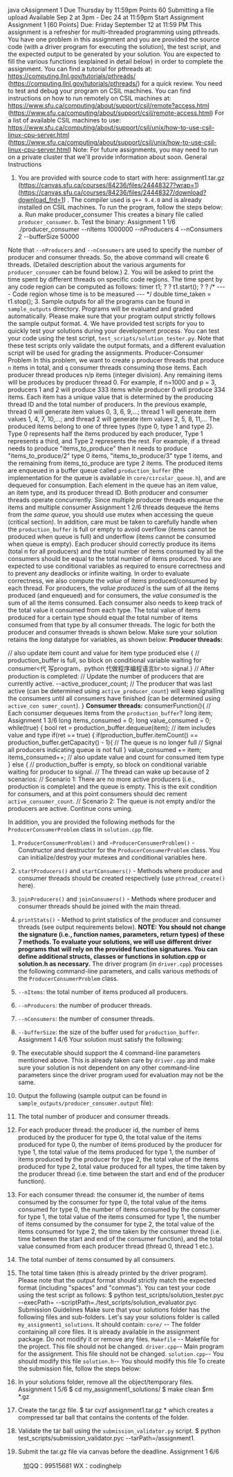 java cAssignment 1
Due Thursday by 11:59pm Points 60 Submitting a file upload
Available Sep 2 at 3pm - Dec 24 at 11:59pm
Start Assignment
Assignment 1 [60 Points]
Due: Friday September 12 at 11:59 PM
This assignment is a refresher for multi-threaded programming using pthreads. You have one problem in
this assignment and you are provided the source code (with a driver program for executing the solution),
the test script, and the expected output to be generated by your solution. You are expected to fill the
various functions (explained in detail below) in order to complete the assignment. You can find a tutorial
for pthreads at: https://computing.llnl.gov/tutorials/pthreads/
(https://computing.llnl.gov/tutorials/pthreads/) for a quick review.
You need to test and debug your program on CSIL machines. You can find instructions on how to run
remotely on CSIL machines at: https://www.sfu.ca/computing/about/support/csil/remote?access.html (https://www.sfu.ca/computing/about/support/csil/remote-access.html)
For a list of available CSIL machines to use:
https://www.sfu.ca/computing/about/support/csil/unix/how-to-use-csil-linux-cpu-server.html
(https://www.sfu.ca/computing/about/support/csil/unix/how-to-use-csil-linux-cpu-server.html)
Note: For future assignments, you may need to run on a private cluster that we'll provide information
about soon.
General Instructions
1. You are provided with source code to start with here: assignment1.tar.gz
(https://canvas.sfu.ca/courses/84236/files/24448327?wrap=1)
(https://canvas.sfu.ca/courses/84236/files/24448327/download?download_frd=1) . The compiler used is
`g++ 9.4.0` and is already installed on CSIL machines. To run the program, follow the steps below:
a. Run
 make producer_consumer
This creates a binary file called `producer_consumer`.
 b. Test the binary:
 Assignment 1
1/6
 ./producer_consumer --nItems 1000000 --nProducers 4 --nConsumers 2 --bufferSize 50000

 Note that `--nProducers` and `--nConsumers` are used to specify the number of producer and
consumer threads. So, the above command will create 6 threads. (Detailed description about the various
arguments for `producer_consumer` can be found below.)
2. You will be asked to print the time spent by different threads on specific code regions. The time spent
by any code region can be computed as follows:
timer t1;
? ? t1.start();
? ? /* ---- Code region whose time is to be measured --- */
 double time_taken = t1.stop();
3. Sample outputs for all the programs can be found in `sample_outputs` directory. Programs will be
evaluated and graded automatically. Please make sure that your program output strictly follows
the sample output format.
4. We have provided test scripts for you to quickly test your solutions during your development process.
You can test your code using the test script, `test_scripts/solution_tester.py`. Note that these test scripts
only validate the output formats, and a different evaluation script will be used for grading the
assignments.
Producer-Consumer Problem
In this problem, we want to create `p` producer threads that produce `n` items in total, and `q` consumer
threads consuming those items. Each producer thread produces n/p items (integer division). Any
remaining items will be produces by producer thread 0. For example, if n=1000 and p = 3, producers 1
and 2 will produce 333 items while producer 0 will produce 334 items. Each item has a unique value that
is determined by the producing thread ID and the total number of producers. In the previous example,
thread 0 will generate item values 0, 3, 6, 9,...; thread 1 will generate item values 1, 4, 7, 10,...; and
thread 2 will generate item values 2, 5, 8, 11,...
The produced items belong to one of three types (type 0, type 1 and type 2). Type 0 represents half the
items produced by each producer, Type 1 represents a third, and Type 2 represents the rest. For
example, if a thread needs to produce "items_to_produce" then it needs to produce
"items_to_produce/2" type 0 items, "items_to_produce/3" type 1 items, and the remaining from
items_to_produce are type 2 items.
The produced items are enqueued in a buffer queue called `production_buffer` (the implementation for
the queue is available in `core/circular_queue.h`), and are dequeued for consumption. Each element in
the queue has an item value, an item type, and its producer thread ID. Both producer and consumer
threads operate concurrently. Since multiple producer threads enqueue the items and multiple consumer
 Assignment 1
2/6
threads dequeue the items from the *same queue*, you should use mutex when accessing the queue
(critical section).
In addition, care must be taken to carefully handle when the `production_buffer` is full or empty to avoid
overflow (items cannot be produced when queue is full) and underflow (items cannot be consumed when
queue is empty). Each producer should correctly produce its items (total n for all producers) and the total
number of items consumed by all the consumers should be equal to the total number of items produced.
You are expected to use conditional variables as required to ensure correctness and to prevent any
deadlocks or infinite waiting.
In order to evaluate correctness, we also compute the *value* of items produced/consumed by each
thread. For producers, the *value produced* is the sum of all the items produced (and enqueued) and for
consumers, the *value consumed* is the sum of all the items consumed. Each consumer also needs to
keep track of the total value it consumed from each type. The total value of items produced for a certain
type should equal the total number of items consumed from that type by all consumer threads.
The logic for both the producer and consumer threads is shown below. Make sure your solution retains
the *long* datatype for variables, as shown below:
**Producer threads:**

 // also update item count and value for item type produced
else {
 // production_buffer is full, so block on conditional variable waiting for consumer<代 写program、python
代做程序编程语言br>to signal.}
// After production is completed:
// Update the number of producers that are currently active.
 --active_producer_count;
// The producer that was last active (can be determined using `active_producer_count`) will
keep signalling the consumers until all consumers have finished (can be determined using `active_con
sumer_count`). }
**Consumer threads:**
 consumerFunction(){
// Each consumer dequeues items from the `production_buffer`?
 long item;
 Assignment 1
3/6
 long items_consumed = 0;
long value_consumed = 0; 
while(true) {
bool ret = production_buffer.dequeue(item); // item includes value and type
if(ret == true) {
 if(production_buffer.itemCount() == production_buffer.getCapacity() - 1){
// The queue is no longer full
 // Signal all producers indicating queue is not full }
 value_consumed += item;
 items_consumed++;
 // also update value and count for consumed item type }
 else {
// production_buffer is empty, so block on conditional variable waiting for producer
to signal.
 // The thread can wake up because of 2 scenarios:
// Scenario 1: There are no more active producers (i.e., production is complete) and
the queue is empty. This is the exit condition for consumers, and at this point consumers should dec
rement `active_consumer_count`.
// Scenario 2: The queue is not empty and/or the producers are active. Continue cons
uming.

In addition, you are provided the following methods for the `ProducerConsumerProblem` class in
`solution.cpp` file. 
1. `ProducerConsumerProblem()` and `~ProducerConsumerProblem()` - Constructor and destructor for
the `ProducerConsumerProblem` class. You can initialize/destroy your mutexes and conditional variables
here.
2. `startProducers()` and `startConsumers()` - Methods where producer and consumer threads should be
created respectively (use `pthread_create()` here).
3. `joinProducers()` and `joinConsumers()` - Methods where producer and consumer threads should be
joined with the main thread.
4. `printStats()` - Method to print statistics of the producer and consumer threads (see output
requirements below).
**NOTE: You should not change the signature (i.e., function names, parameters, return types) of
these 7 methods. To evaluate your solutions, we will use different driver programs that will rely
on the provided function signatures. You can define additional structs, classes or functions in
solution.cpp or solution.h as necessary.**
The driver program (in `driver.cpp`) processes the following command-line parameters, and calls various
methods of the `ProducerConsumerProblem` class.
1. `--nItems`: the total number of items produced all producers.
2. `--nProducers`: the number of producer threads.
3. `--nConsumers`: the number of consumer threads.
4. `--bufferSize`: the size of the buffer used for `production_buffer`.
 Assignment 1
4/6
Your solution must satisfy the following:
1. The executable should support the 4 command-line parameters mentioned above. This is already
taken care by `driver.cpp` and make sure your solution is not dependent on any other command-line
parameters since the driver program used for evaluation may not be the same.
2. Output the following (sample output can be found in `sample_outputs/producer_consumer.output` file):
 1. The total number of producer and consumer threads.
 2. For each producer thread: the producer id, the number of items produced by the producer for type
0, the total value of the items produced for type 0, the number of items produced by the producer for
type 1, the total value of the items produced for type 1, the number of items produced by the producer
for type 2, the total value of the items produced for type 2, total value produced for all types, the time
taken by the producer thread (i.e. time between the start and end of the producer function).
 3. For each consumer thread: the consumer id, the number of items consumed by the consumer for
type 0, the total value of the items consumed for type 0, the number of items consumed by the consumer
for type 1, the total value of the items consumed for type 1, the number of items consumed by the
consumer for type 2, the total value of the items consumed for type 2, the time taken by the consumer
thread (i.e. time between the start and end of the consumer function), and the total value consumed from
each producer thread (thread 0, thread 1 etc.).
 4. The total number of items consumed by all consumers.
 5. The total time taken (this is already printed by the driver program).
Please note that the output format should strictly match the expected format (including "spaces" and
"commas"). You can test your code using the test script as follows:
 $ python test_scripts/solution_tester.pyc --execPath= --scriptPath=./test_scripts/solution_evaluator.pyc
Submission Guidelines
Make sure that your solutions folder has the following files and sub-folders. Let's say your solutions
folder is called `my_assignment1_solutions`. It should contain:
 `core/` -- The folder containing all core files. It is already available in the assignment package. Do not
modify it or remove any files.
 `Makefile` -- Makefile for the project. This file should not be changed.
 `driver.cpp`-- Main program for the assignment. This file should not be changed.
 `solution.cpp`-- You should modify this file
 `solution.h`-- You should modify this file
To create the submission file, follow the steps below:
 1. In your solutions folder, remove all the object/temporary files.
 Assignment 1
5/6
  $ cd my_assignment1_solutions/
$ make clean 
 $rm *.gz
 2. Create the tar.gz file. 
 $ tar cvzf assignment1.tar.gz *
 which creates a compressed tar ball that contains the contents of the folder.
 3. Validate the tar ball using the `submission_validator.py` script.
 $ python test_scripts/submission_validator.pyc --tarPath=/assignment1.

 4. Submit the tar.gz file via canvas before the deadline.
 Assignment 1
6/6

         
加QQ：99515681  WX：codinghelp
